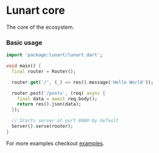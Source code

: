 # Lunart core

The core of the ecosystem.

### Basic usage
```dart
import 'package:lunart/lunart.dart';

void main() {
  final router = Router();

  router.get('/', (_) => res().message('Hello World'));

  router.post('/posts', (req) async {
    final data = await req.body();
    return res().json(data);
  });

  // Starts server at port 8000 by default
  Server().serve(router);
}
```

For more examples checkout [examples](https://github.com/fuzzknob/lunart/tree/main/libs/lunart_core/examples).
